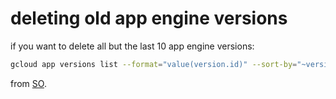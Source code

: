 # deleting old app engine versions

if you want to delete all but the last 10 app engine versions:

```bash
gcloud app versions list --format="value(version.id)" --sort-by="~version.createTime" | tail -n +10 | xargs -r gcloud app versions delete --quiet
```

from [SO](https://stackoverflow.com/a/66911696/59867).

